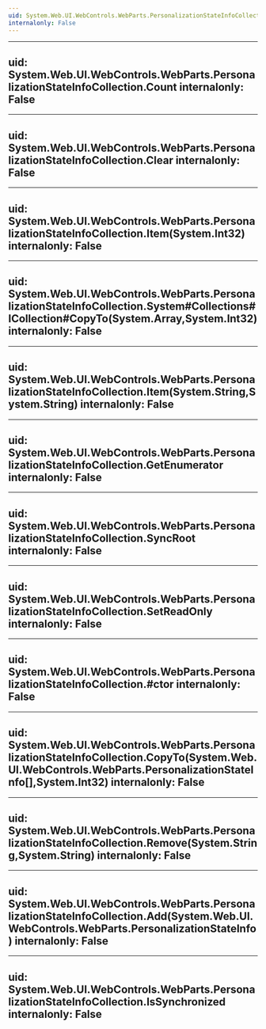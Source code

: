 ```yaml
---
uid: System.Web.UI.WebControls.WebParts.PersonalizationStateInfoCollection
internalonly: False
---
```


---
uid: System.Web.UI.WebControls.WebParts.PersonalizationStateInfoCollection.Count
internalonly: False
---

---
uid: System.Web.UI.WebControls.WebParts.PersonalizationStateInfoCollection.Clear
internalonly: False
---

---
uid: System.Web.UI.WebControls.WebParts.PersonalizationStateInfoCollection.Item(System.Int32)
internalonly: False
---

---
uid: System.Web.UI.WebControls.WebParts.PersonalizationStateInfoCollection.System#Collections#ICollection#CopyTo(System.Array,System.Int32)
internalonly: False
---

---
uid: System.Web.UI.WebControls.WebParts.PersonalizationStateInfoCollection.Item(System.String,System.String)
internalonly: False
---

---
uid: System.Web.UI.WebControls.WebParts.PersonalizationStateInfoCollection.GetEnumerator
internalonly: False
---

---
uid: System.Web.UI.WebControls.WebParts.PersonalizationStateInfoCollection.SyncRoot
internalonly: False
---

---
uid: System.Web.UI.WebControls.WebParts.PersonalizationStateInfoCollection.SetReadOnly
internalonly: False
---

---
uid: System.Web.UI.WebControls.WebParts.PersonalizationStateInfoCollection.#ctor
internalonly: False
---

---
uid: System.Web.UI.WebControls.WebParts.PersonalizationStateInfoCollection.CopyTo(System.Web.UI.WebControls.WebParts.PersonalizationStateInfo[],System.Int32)
internalonly: False
---

---
uid: System.Web.UI.WebControls.WebParts.PersonalizationStateInfoCollection.Remove(System.String,System.String)
internalonly: False
---

---
uid: System.Web.UI.WebControls.WebParts.PersonalizationStateInfoCollection.Add(System.Web.UI.WebControls.WebParts.PersonalizationStateInfo)
internalonly: False
---

---
uid: System.Web.UI.WebControls.WebParts.PersonalizationStateInfoCollection.IsSynchronized
internalonly: False
---
